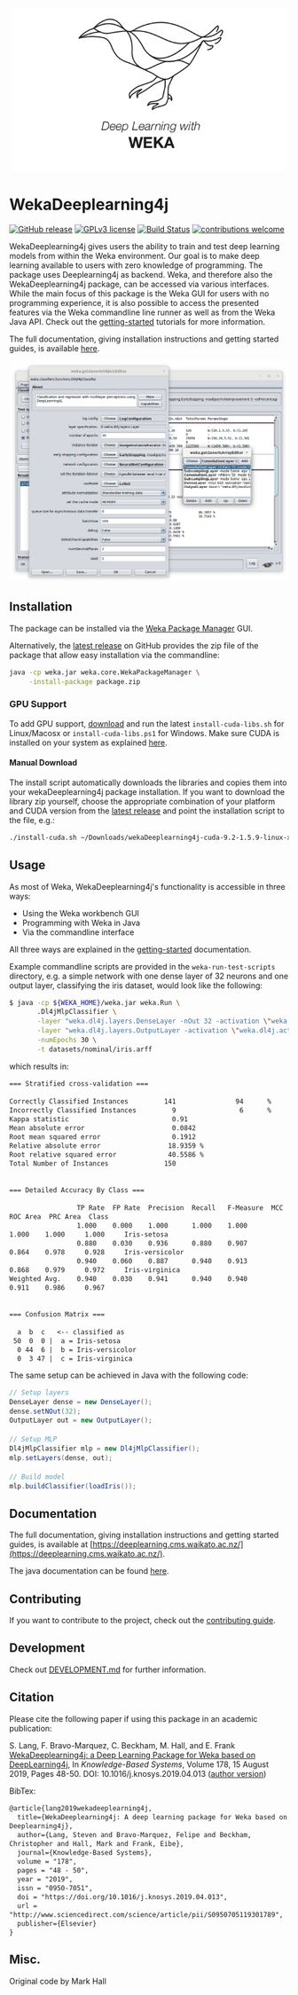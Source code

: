 <p align="center">
     <img src="./docs/img/Weka_3_full.png" width="500">
</p>

# WekaDeeplearning4j

[![GitHub release](https://img.shields.io/github/release/Waikato/wekaDeeplearning4j.svg)](https://GitHub.com/Waikato/wekaDeeplearning4j/releases/)
[![GPLv3 license](https://img.shields.io/badge/License-GPLv3-blue.svg)](http://perso.crans.org/besson/LICENSE.html)
[![Build Status](https://travis-ci.com/Waikato/wekaDeeplearning4j.svg?branch=master)](https://travis-ci.com/Waikato/wekaDeeplearning4j)
[![contributions welcome](https://img.shields.io/badge/contributions-welcome-brightgreen.svg?style=flat)](https://github.com/Waikato/wekaDeeplearning4j/issues)


WekaDeeplearning4j gives users the ability to train and test deep learning models from within the Weka environment. Our goal is to make deep learning available to users with zero knowledge of programming. The package uses Deeplearning4j as backend. Weka, and therefore also the WekaDeeplearning4j package, can be accessed via various interfaces. While the main focus of this package is the Weka GUI for users with no programming experience, it is also possible to access the presented features via the Weka commandline line runner as well as from the Weka Java API. Check out the [getting-started](https://deeplearning.cms.waikato.ac.nz/user-guide/getting-started/) tutorials for more information.

The full documentation, giving installation instructions and getting started guides, is available [here](https://deeplearning.cms.waikato.ac.nz/).

![Weka GUI](docs/img/gui.png)

## Installation
The package can be installed via the [Weka Package Manager](https://waikato.github.io/weka-wiki/packages/manager/) GUI. 

Alternatively, the [latest release](https://github.com/Waikato/wekaDeeplearning4j/releases/latest) on GitHub provides the zip file of the package that allow easy installation via the commandline:

```bash
java -cp weka.jar weka.core.WekaPackageManager \
     -install-package package.zip
```

### GPU Support

To add GPU support, [download](https://github.com/Waikato/wekaDeeplearning4j/releases/latest) and run the latest `install-cuda-libs.sh` for Linux/Macosx or `install-cuda-libs.ps1` for Windows. Make sure CUDA is installed on your system as explained [here](https://deeplearning.cms.waikato.ac.nz/install/#gpu).

#### Manual Download

The install script automatically downloads the libraries and copies them into your wekaDeeplearning4j package installation. If you want to download the library zip yourself, choose the appropriate combination of your platform and CUDA version from the [latest release](https://github.com/Waikato/wekaDeeplearning4j/releases/latest) and point the installation script to the file, e.g.:

```bash
./install-cuda.sh ~/Downloads/wekaDeeplearning4j-cuda-9.2-1.5.9-linux-x86_64.zip
```

## Usage
As most of Weka, WekaDeeplearning4j's functionality is accessible in three ways:

- Using the Weka workbench GUI
- Programming with Weka in Java
- Via the commandline interface

All three ways are explained in the [getting-started](https://deeplearning.cms.waikato.ac.nz/user-guide/getting-started/) documentation. 

Example commandline scripts are provided in the `weka-run-test-scripts` directory, e.g. a simple network with one dense layer of 32 neurons and one output layer, classifying the iris dataset, would look like the following:
```bash
$ java -cp ${WEKA_HOME}/weka.jar weka.Run \
       .Dl4jMlpClassifier \
       -layer "weka.dl4j.layers.DenseLayer -nOut 32 -activation \"weka.dl4j.activations.ActivationReLU \" " \
       -layer "weka.dl4j.layers.OutputLayer -activation \"weka.dl4j.activations.ActivationSoftmax \" " \
       -numEpochs 30 \
       -t datasets/nominal/iris.arff
```

which results in:

```
=== Stratified cross-validation ===

Correctly Classified Instances         141               94      %
Incorrectly Classified Instances         9                6      %
Kappa statistic                          0.91  
Mean absolute error                      0.0842
Root mean squared error                  0.1912
Relative absolute error                 18.9359 %
Root relative squared error             40.5586 %
Total Number of Instances              150     


=== Detailed Accuracy By Class ===

                 TP Rate  FP Rate  Precision  Recall   F-Measure  MCC      ROC Area  PRC Area  Class
                 1.000    0.000    1.000      1.000    1.000      1.000    1.000     1.000     Iris-setosa
                 0.880    0.030    0.936      0.880    0.907      0.864    0.978     0.928     Iris-versicolor
                 0.940    0.060    0.887      0.940    0.913      0.868    0.979     0.972     Iris-virginica
Weighted Avg.    0.940    0.030    0.941      0.940    0.940      0.911    0.986     0.967     


=== Confusion Matrix ===

  a  b  c   <-- classified as
 50  0  0 |  a = Iris-setosa
  0 44  6 |  b = Iris-versicolor
  0  3 47 |  c = Iris-virginica
```

The same setup can be achieved in Java with the following code:
```java
// Setup layers
DenseLayer dense = new DenseLayer();
dense.setNOut(32);
OutputLayer out = new OutputLayer();
        
// Setup MLP
Dl4jMlpClassifier mlp = new Dl4jMlpClassifier();
mlp.setLayers(dense, out);
        
// Build model
mlp.buildClassifier(loadIris());
```

## Documentation
The full documentation, giving installation instructions and getting started guides, is available at [https://deeplearning.cms.waikato.ac.nz/](https://deeplearning.cms.waikato.ac.nz/).

The java documentation can be found [here](https://waikato.github.io/wekaDeeplearning4j/).

## Contributing

If you want to contribute to the project, check out the [contributing guide](./CONTRIBUTING.md).

## Development 

Check out [DEVELOPMENT.md](./DEVELOPMENT.md) for further information.


## Citation

Please cite the following paper if using this package in an academic publication:

S. Lang, F. Bravo-Marquez, C. Beckham, M. Hall, and E. Frank  [WekaDeeplearning4j: a Deep Learning Package for Weka based on  DeepLearning4j](https://www.sciencedirect.com/science/article/pii/S0950705119301789),  In *Knowledge-Based Systems*, Volume 178, 15 August 2019, Pages 48-50. DOI: 10.1016/j.knosys.2019.04.013  ([author version](https://felipebravom.com/publications/WDL4J_KBS2019.pdf))


BibTex:

```
@article{lang2019wekadeeplearning4j,
  title={WekaDeeplearning4j: A deep learning package for Weka based on Deeplearning4j},
  author={Lang, Steven and Bravo-Marquez, Felipe and Beckham, Christopher and Hall, Mark and Frank, Eibe},
  journal={Knowledge-Based Systems},
  volume = "178",
  pages = "48 - 50",
  year = "2019",
  issn = "0950-7051",
  doi = "https://doi.org/10.1016/j.knosys.2019.04.013",
  url = "http://www.sciencedirect.com/science/article/pii/S0950705119301789",
  publisher={Elsevier}
}

```


## Misc.
Original code by Mark Hall
